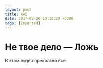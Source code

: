 ```yaml
---
layout: post
title: kek
date: 2017-08-20 13:32:20 +0300
tags: [Imported]
---
```

# Не твое дело — Ложь 

В этом видео прекрасно все.
